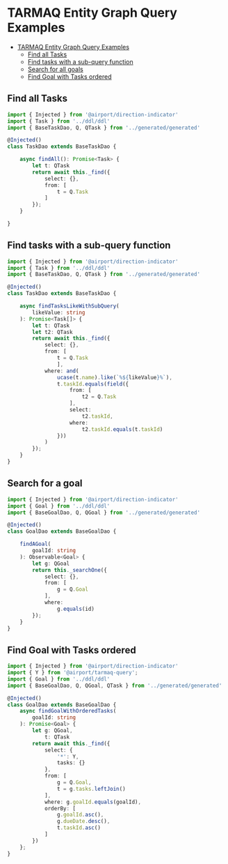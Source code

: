 # TARMAQ Entity Graph Query Examples
<!-- TOC -->

- [TARMAQ Entity Graph Query Examples](#TARMAQ-entity-graph-query-examples)
    - [Find all Tasks](#find-all-tasks)
    - [Find tasks with a sub-query function](#find-tasks-with-a-sub-query-function)
    - [Search for all goals](#search-for-all-goals)
    - [Find Goal with Tasks ordered](#find-goal-with-tasks-ordered)

<!-- /TOC -->
## Find all Tasks

```ts
import { Injected } from '@airport/direction-indicator'
import { Task } from '../ddl/ddl'
import { BaseTaskDao, Q, QTask } from '../generated/generated'

@Injected()
class TaskDao extends BaseTaskDao {

	async findAll(): Promise<Task> {
		let t: QTask
		return await this._find({
			select: {},
			from: [
				t = Q.Task
			]
		});
	}

}
```

## Find tasks with a sub-query function

```ts
import { Injected } from '@airport/direction-indicator'
import { Task } from '../ddl/ddl'
import { BaseTaskDao, Q, QTask } from '../generated/generated'

@Injected()
class TaskDao extends BaseTaskDao {

	async findTasksLikeWithSubQuery(
		likeValue: string
	): Promise<Task[]> {
		let t: QTask
		let t2: QTask
		return await this._find({
			select: {},
			from: [
				t = Q.Task
				],
			where: and(
				ucase(t.name).like(`%${likeValue}%`),
				t.taskId.equals(field({
					from: [
						t2 = Q.Task
					],
					select:
						t2.taskId,
					where: 
						t2.taskId.equals(t.taskId)
				}))
			)
		});
	}
}
```

## Search for a goal

```ts
import { Injected } from '@airport/direction-indicator'
import { Goal } from '../ddl/ddl'
import { BaseGoalDao, Q, QGoal } from '../generated/generated'

@Injected()
class GoalDao extends BaseGoalDao {

	findAGoal(
		goalId: string
	): Observable<Goal> {
		let g: QGoal
		return this._searchOne({
			select: {},
			from: [
				g = Q.Goal
			],
			where:
				g.equals(id)
		});
	}
}
```

## Find Goal with Tasks ordered

```ts
import { Injected } from '@airport/direction-indicator'
import { Y } from '@airport/tarmaq-query';
import { Goal } from '../ddl/ddl'
import { BaseGoalDao, Q, QGoal, QTask } from '../generated/generated'

@Injected()
class GoalDao extends BaseGoalDao {
	async findGoalWithOrderedTasks(
		goalId: string
	): Promise<Goal> {
		let g: QGoal,
			t: QTask
		return await this._find({
			select: {
				'*': Y,
				tasks: {}
			},
			from: [
				g = Q.Goal,
				t = g.tasks.leftJoin()
			],
			where: g.goalId.equals(goalId),
			orderBy: [
				g.goalId.asc(),
				g.dueDate.desc(),
				t.taskId.asc()
			]
		})
	};
}
```